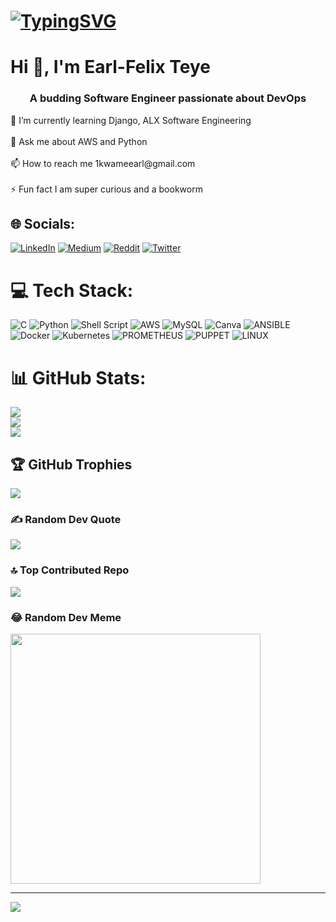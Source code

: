 # [![TypingSVG](https://readme-typing-svg.demolab.com?lines=Hey!+You+Are+Welcome+To+My+Profile;I+Am+Passionate+About+Coding+And+Books;I+Learn+By+Doing)](https://git.io/typing-svg)
<h1 align="left">Hi 👋, I'm Earl-Felix Teye</h1>
<h3 align="center">A budding Software Engineer passionate about DevOps</h3>
🌱 I’m currently learning Django, ALX Software Engineering<br><br>💬 Ask me about AWS and Python<br><br>📫 How to reach me 1kwameearl@gmail.com<br><br>⚡ Fun fact I am super curious and a bookworm


## 🌐 Socials:
[![LinkedIn](https://img.shields.io/badge/LinkedIn-%230077B5.svg?logo=linkedin&logoColor=white)](https://linkedin.com/in/earl-teye) [![Medium](https://img.shields.io/badge/Medium-12100E?logo=medium&logoColor=white)](https://medium.com/@earl_teye) [![Reddit](https://img.shields.io/badge/Reddit-%23FF4500.svg?logo=Reddit&logoColor=white)](https://reddit.com/user/SnooPoems7889) [![Twitter](https://img.shields.io/badge/Twitter-%231DA1F2.svg?logo=Twitter&logoColor=white)](https://twitter.com/earl_teye) 

# 💻 Tech Stack:
![C](https://img.shields.io/badge/c-%2300599C.svg?style=for-the-badge&logo=c&logoColor=white) ![Python](https://img.shields.io/badge/python-3670A0?style=for-the-badge&logo=python&logoColor=ffdd54) ![Shell Script](https://img.shields.io/badge/shell_script-%23121011.svg?style=for-the-badge&logo=gnu-bash&logoColor=white) ![AWS](https://img.shields.io/badge/AWS-%23FF9900.svg?style=for-the-badge&logo=amazon-aws&logoColor=white) ![MySQL](https://img.shields.io/badge/mysql-%2300000f.svg?style=for-the-badge&logo=mysql&logoColor=white) ![Canva](https://img.shields.io/badge/Canva-%2300C4CC.svg?style=for-the-badge&logo=Canva&logoColor=white) ![ANSIBLE](https://img.shields.io/badge/ansible-%231A1918.svg?style=for-the-badge&logo=ansible&logoColor=white) ![Docker](https://img.shields.io/badge/docker-%230db7ed.svg?style=for-the-badge&logo=docker&logoColor=white) ![Kubernetes](https://img.shields.io/badge/kubernetes-%23326ce5.svg?style=for-the-badge&logo=kubernetes&logoColor=white) ![PROMETHEUS](https://img.shields.io/badge/prometheus-E6522C.svg?style=for-the-badge&logo=prometheus&logoColor=white&color=%23E6522C) ![PUPPET](https://img.shields.io/badge/Puppet-02303A.svg?style=for-the-badge&logo=Puppet&logoColor=white&color=%23FFAE1A) ![LINUX](https://img.shields.io/badge/Linux-FCC624?style=for-the-badge&logo=linux&logoColor=black)
# 📊 GitHub Stats:
![](https://github-readme-stats.vercel.app/api?username=eael&theme=radical&hide_border=false&include_all_commits=false&count_private=false)<br/>
![](https://github-readme-streak-stats.herokuapp.com/?user=eael&theme=radical&hide_border=false)<br/>
![](https://github-readme-stats.vercel.app/api/top-langs/?username=eael&theme=radical&hide_border=false&include_all_commits=false&count_private=false&layout=compact)

## 🏆 GitHub Trophies
![](https://github-profile-trophy.vercel.app/?username=eael&theme=radical&no-frame=false&no-bg=true&margin-w=4)

### ✍️ Random Dev Quote
![](https://quotes-github-readme.vercel.app/api?type=horizontal&theme=radical)

### 🔝 Top Contributed Repo
![](https://github-contributor-stats.vercel.app/api?username=eael&limit=5&theme=buddhism&combine_all_yearly_contributions=true)

### 😂 Random Dev Meme
<img src='https://randommeme-five.vercel.app/' style="height: 400px;"/>

---
[![](https://visitcount.itsvg.in/api?id=eaelteye&label=Profile%20Views&pretty=true)](https://visitcount.itsvg.in)

<!-- Proudly created with GPRM ( https://gprm.itsvg.in ) -->
